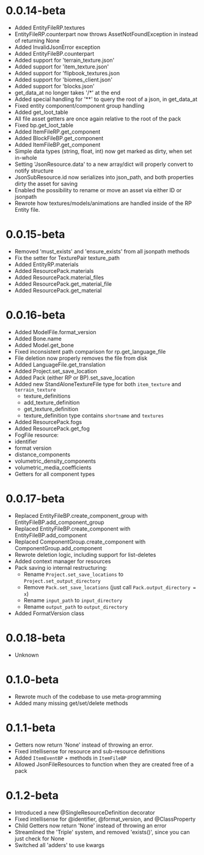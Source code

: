 # 0.0.14-beta
 - Added EntityFileRP.textures
 - EntityFileRP.counterpart now throws AssetNotFoundException in instead of returning None
 - Added InvalidJsonError exception
 - Added EntityFileBP.counterpart
 - Added support for 'terrain_texture.json'
 - Added support for 'item_texture.json'
 - Added support for 'flipbook_textures.json
 - Added support for 'biomes_client.json'
 - Added support for 'blocks.json'
 - get_data_at no longer takes '/*' at the end
 - Added special handling for '**' to query the root of a json, in get_data_at
 - Fixed entity component/component group handling
 - Added get_loot_table
 - All file asset getters are once again relative to the root of the pack
 - Fixed bp.get_loot_table
 - Added ItemFileRP.get_component
 - Added BlockFileBP.get_component
 - Added ItemFileBP.get_component
 - Simple data types (string, float, int) now get marked as dirty, when set in-whole
 - Setting 'JsonResource.data' to a new array/dict will properly convert to notify structure
 - JsonSubResource.id now serializes into json_path, and both properties dirty the asset for saving
 - Enabled the possibility to rename or move an asset via either ID or jsonpath
 - Rewrote how textures/models/animations are handled inside of the RP Entity file.

# 0.0.15-beta
 - Removed 'must_exists' and 'ensure_exists' from all jsonpath methods
 - Fix the setter for TexturePair texture_path
 - Added EntityRP.materials
 - Added ResourcePack.materials
 - Added ResourcePack.material_files
 - Added ResourcePack.get_material_file
 - Added ResourcePack.get_material

# 0.0.16-beta
 - Added ModelFile.format_version
 - Added Bone.name
 - Added Model.get_bone
 - Fixed inconsistent path comparison for rp.get_language_file
 - File deletion now properly removes the file from disk
 - Added LanguageFile.get_translation
 - Added Project.set_save_location
 - Added Pack (either RP or BP).set_save_location
 - Added new StandAloneTextureFile type for both `item_texture` and `terrain_texture`
   - texture_definitions
   - add_texture_definition
   - get_texture_definition
   - texture_definition type contains `shortname` and `textures`
 - Added ResourcePack.fogs
 - Added ResourcePack.get_fog
 - FogFile resource:
  - identifier
  - format version
  - distance_components
  - volumetric_density_components
  - volumetric_media_coefficients
  - Getters for all component types

# 0.0.17-beta
 - Replaced EntityFileBP.create_component_group with EntityFileBP.add_component_group
 - Replaced EntityFileBP.create_component with EntityFileBP.add_component
 - Replaced ComponentGroup.create_component with ComponentGroup.add_component
 - Rewrote deletion logic, including support for list-deletes
 - Added context manager for resources
 - Pack saving io internal restructuring:
    - Rename `Project.set_save_locations` to `Project.set_output_directory`
    - Remove `Pack.set_save_locations` (just call `Pack.output_directory = x`)
    - Rename `input_path` to `input_directory`
    - Rename `output_path` to `output_directory`
 - Added FormatVersion class

# 0.0.18-beta
 - Unknown

# 0.1.0-beta
 - Rewrote much of the codebase to use meta-programming
 - Added many missing get/set/delete methods

# 0.1.1-beta
 - Getters now return 'None' instead of throwing an error.
 - Fixed intellisense for resource and sub-resource definitions
 - Added `ItemEventBP` + methods in `ItemFileBP`
 - Allowed JsonFileResources to function when they are created free of a pack

# 0.1.2-beta
 - Introduced a new @SingleResourceDefinition decorator
 - Fixed intellisense for @identifier, @format_version, and @ClassProperty
 - Child Getters now return 'None' instead of throwing an error
 - Streamlined the 'Triple' system, and removed 'exists()', since you can just check for None
 - Switched all 'adders' to use kwargs
